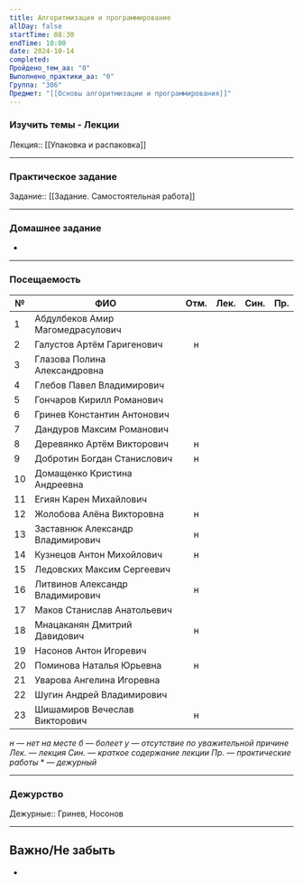 ```yaml
---
title: Алгоритмизация и программирование
allDay: false
startTime: 08:30
endTime: 10:00
date: 2024-10-14
completed: 
Пройдено_тем_aa: "0"
Выполнено_практики_aa: "0"
Группа: "306"
Предмет: "[[Основы алгоритмизации и программирования]]"
---
```

### Изучить темы - Лекции

Лекция:: [[Упаковка и распаковка]]

---
### Практическое задание

Задание:: [[Задание. Самостоятельная работа]]

---
### Домашнее задание

- 

---
### Посещаемость

| №   | ФИО                              | Отм. | Лек. | Син. | Пр. |
| --- | -------------------------------- | :--: | :--: | :--: | :-: |
| 1   | Абдулбеков Амир Магомедрасулович |      |      |      |     |
| 2   | Галустов Артём Гаригенович       |  н   |      |      |     |
| 3   | Глазова Полина Александровна     |      |      |      |     |
| 4   | Глебов Павел Владимирович        |      |      |      |     |
| 5   | Гончаров Кирилл Романович        |      |      |      |     |
| 6   | Гринев Константин Антонович      |      |      |      |     |
| 7   | Дандуров Максим Романович        |      |      |      |     |
| 8   | Деревянко Артём Викторович       |  н   |      |      |     |
| 9   | Добротин Богдан Станислович      |  н   |      |      |     |
| 10  | Домащенко Кристина Андреевна     |      |      |      |     |
| 11  | Егиян Карен Михайлович           |      |      |      |     |
| 12  | Жолобова Алёна Викторовна        |  н   |      |      |     |
| 13  | Заставнюк Александр Владимирович |  н   |      |      |     |
| 14  | Кузнецов Антон Михойлович        |  н   |      |      |     |
| 15  | Ледовских Максим Сергеевич       |      |      |      |     |
| 16  | Литвинов Александр Владимирович  |  н   |      |      |     |
| 17  | Маков Станислав Анатольевич      |      |      |      |     |
| 18  | Мнацаканян Дмитрий Давидович     |  н   |      |      |     |
| 19  | Насонов Антон Игоревич           |      |      |      |     |
| 20  | Поминова Наталья Юрьевна         |  н   |      |      |     |
| 21  | Уварова Ангелина Игоревна        |      |      |      |     |
| 22  | Шугин Андрей Владимирович        |      |      |      |     |
| 23  | Шишамиров Вечеслав Викторович    |  н   |      |      |     |
*н — нет на месте
б — болеет
у — отсутствие по уважительной причине
Лек. — лекция
Син. — краткое содержание лекции
Пр. — практические работы*
\* — *дежурный*

---
### Дежурство

Дежурные:: Гринев, Носонов

---
## Важно/Не забыть

- 